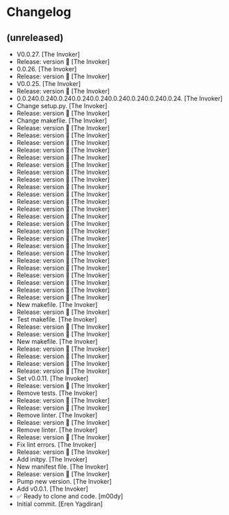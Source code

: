 Changelog
=========


(unreleased)
------------
- V0.0.27. [The Invoker]
- Release: version  🚀 [The Invoker]
- 0.0.26. [The Invoker]
- Release: version  🚀 [The Invoker]
- V0.0.25. [The Invoker]
- Release: version  🚀 [The Invoker]
- 0.0.240.0.240.0.240.0.240.0.240.0.240.0.240.0.240.0.24. [The Invoker]
- Change setup.py. [The Invoker]
- Release: version  🚀 [The Invoker]
- Change makefile. [The Invoker]
- Release: version  🚀 [The Invoker]
- Release: version  🚀 [The Invoker]
- Release: version  🚀 [The Invoker]
- Release: version  🚀 [The Invoker]
- Release: version  🚀 [The Invoker]
- Release: version  🚀 [The Invoker]
- Release: version  🚀 [The Invoker]
- Release: version  🚀 [The Invoker]
- Release: version  🚀 [The Invoker]
- Release: version  🚀 [The Invoker]
- Release: version  🚀 [The Invoker]
- Release: version  🚀 [The Invoker]
- Release: version  🚀 [The Invoker]
- Release: version  🚀 [The Invoker]
- Release: version  🚀 [The Invoker]
- Release: version  🚀 [The Invoker]
- Release: version  🚀 [The Invoker]
- Release: version  🚀 [The Invoker]
- Release: version  🚀 [The Invoker]
- Release: version  🚀 [The Invoker]
- Release: version  🚀 [The Invoker]
- Release: version  🚀 [The Invoker]
- Release: version  🚀 [The Invoker]
- Release: version  🚀 [The Invoker]
- New makefile. [The Invoker]
- Release: version  🚀 [The Invoker]
- Test makefile. [The Invoker]
- Release: version  🚀 [The Invoker]
- Release: version  🚀 [The Invoker]
- New makefile. [The Invoker]
- Release: version  🚀 [The Invoker]
- Release: version  🚀 [The Invoker]
- Release: version  🚀 [The Invoker]
- Release: version  🚀 [The Invoker]
- Set v0.0.11. [The Invoker]
- Release: version  🚀 [The Invoker]
- Remove tests. [The Invoker]
- Release: version  🚀 [The Invoker]
- Release: version  🚀 [The Invoker]
- Remove linter. [The Invoker]
- Release: version  🚀 [The Invoker]
- Remove linter. [The Invoker]
- Release: version  🚀 [The Invoker]
- Fix lint errors. [The Invoker]
- Release: version  🚀 [The Invoker]
- Add initpy. [The Invoker]
- New manifest file. [The Invoker]
- Release: version  🚀 [The Invoker]
- Pump new version. [The Invoker]
- Add v0.0.1. [The Invoker]
- ✅ Ready to clone and code. [m00dy]
- Initial commit. [Eren Yagdiran]


